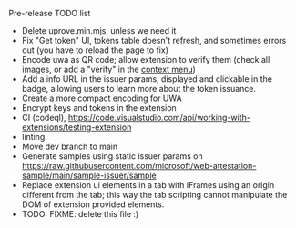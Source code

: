 Pre-release TODO list

* Delete uprove.min.mjs, unless we need it
* Fix "Get token" UI, tokens table doesn't refresh, and sometimes errors out (you have to reload the page to fix)
* Encode uwa as QR code; allow extension to verify them (check all images, or add a "verify" in the [context menu](https://developer.chrome.com/docs/extensions/reference/contextMenus/))
* Add a info URL in the issuer params, displayed and clickable in the badge, allowing users to learn more about the token issuance.
* Create a more compact encoding for UWA
* Encrypt keys and tokens in the extension
* CI (codeql), https://code.visualstudio.com/api/working-with-extensions/testing-extension
* linting
* Move dev branch to main
* Generate samples using static issuer params on https://raw.githubusercontent.com/microsoft/web-attestation-sample/main/sample-issuer/sample
* Replace extension ui elements in a tab with IFrames using an origin different from the tab; this way the tab scripting cannot manipulate the DOM of extension provided elements.
* TODO: FIXME: delete this file :)